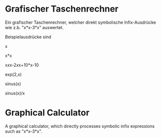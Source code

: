 # Grafischer Taschenrechner
Ein grafischer Taschenrechner, welcher direkt symbolische Infix-Ausdrücke wie z.b. "x&ast;x-3&ast;x" auswertet.

Beispielausdrücke sind

x

x*x

x*x*x-2*x*x+10*x-10

exp(2,x)

sinus(x)

sinus(x)/x



# Graphical Calculator

A graphical calculator, which directly processes symbolic infix expressions such as "x&ast;x-3&ast;x".
